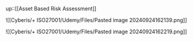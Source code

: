 up::[[Asset Based Risk Assessment]]

![[Cyberis/+ ISO27001/Udemy/Files/Pasted image 20240924162139.png]]

![[Cyberis/+ ISO27001/Udemy/Files/Pasted image 20240924162219.png]]

